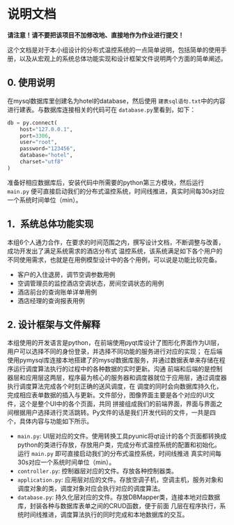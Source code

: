 # 说明文档

**请注意！请不要把该项目不加修改地、直接地作为作业进行提交！**

这个文档是对于本小组设计的分布式温控系统的一点简单说明，包括简单的使用手册，以及从宏观上的系统总体功能实现和设计框架文件说明两个方面的简单阐述。

## 0. 使用说明
在mysql数据库里创建名为hotel的database，然后使用 `建表sql语句.txt`中的内容进行建表。与数据库连接相关的代码可在 `database.py`里看到，如下：

```python
db = py.connect(
    host="127.0.0.1",
    port=3306,
    user="root",
    password="123456",
    database="hotel",
    charset="utf8"
)
```

准备好相应数据库后，安装代码中所需要的python第三方模块，然后运行 `main.py` 便可直接启动我们的分布式温控系统，时间线推进，真实时间每30s对应一个系统时间单位（min）。

## 1．系统总体功能实现
本组6个人通力合作，在要求的时间范围之内，撰写设计文档，不断调整与改善，成功开发出了满足系统需求的酒店分布式
温控系统，该系统满足如下各个用户的不同使用需求，也就是在用例模型设计中的各个用例，可以说是功能比较完备。
- 客户的入住退房，调节空调参数用例
- 空调管理员的监控酒店空调状态，房间空调状态的用例
- 酒店前台的查询账单详单用例
- 酒店经理的查询报表用例

## 2. 设计框架与文件解释
本组使用的开发语言是python，在前端使用pyqt库设计了图形化界面作为UI层，用户可以选择不同的身份登录，并选择不同功能的服务进行对应的实现；
在后端使用pymysql库连接本地搭建了的mysql数据库服务，并通过数据表单来存储在程序运行调度算法执行的过程中的各种数据的实时更新。沟通
前端和后端的是控制器层和应用层这两层，程序最为核心的服务器和调度器就位于应用层，通过调度器执行调度算法完成各个时刻正确的送风调度，在
调度的同时会向数据库持久化，完成相应表单数据的插入与更新。文件部分，图像界面主要是各个对应的UI文件，这个是整个UI中的各个页面，共同
拼接组成我们的前端界面，界面与界面之间根据用户选择进行灵活跳转。Py文件的话是我们开发代码的文件，一共是四个，具体内容与功能如下所示。

- `main.py`: UI层对应的文件。使用转换工具pyunic将qt设计的各个页面都转换成python的类进行存放，存放用户类，完成分布式温控系统的配置和初始化。
运行 `main.py` 即可直接启动我们的分布式温控系统，时间线推进 真实时间每30s对应一个系统时间单位（min）。
-  `controller.py`: 控制器层对应的文件。存放各种控制器类。
-  `application.py`: 应用层对应的文件。存放空调子机，空调主机，服务对象和调度对象的类，调度对象对应会执行对应的调度算法。
-  `database.py`: 持久化层对应的文件。存放DBMapper类，连接本地对应数据库，封装各种与数据库表单之间的CRUD函数，便于前面
几层在程序执行，系统时间线推进，调度算法执行的同时完成和本地数据库的交互。
